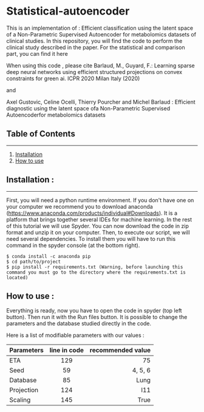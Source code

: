# Statistical-autoencoder

This is an implementation of : Efficient classification using the latent space of a Non-Parametric Supervised Autoencoder for metabolomics datasets of clinical studies. In this repository, you will find the code to perform the clinical study described in the paper. For the statistical and comparison part, you can find it here
  
When using this code , please cite Barlaud, M., Guyard, F.: Learning sparse deep neural networks 
using efficient structured projections on convex constraints for green ai. ICPR 2020 Milan Italy (2020)

and 

Axel Gustovic, Celine Ocelli, Thierry Pourcher and Michel Barlaud : Efficient diagnostic using the 
latent space ofa Non-Parametric Supervised Autoencoderfor metabolomics datasets


## Table of Contents
***
1. [Installation](#installation)
2. [How to use](#use)
  
    
## Installation : 
***

First, you will need a python runtime environment. If you don't have one on your computer we recommend you to download anaconda (https://www.anaconda.com/products/individual#Downloads). It is a platform that brings together several IDEs for machine learning. In the rest of this tutorial we will use Spyder. 
You can now download the code in zip format and unzip it on your computer.
Then, to execute our script, we will need several dependencies. To install them you will have to run this command in the spyder console (at the bottom right).
```
$ conda install -c anaconda pip
$ cd path/to/project
$ pip install -r requirements.txt (Warning, before launching this command you must go to the directory where the requirements.txt is located)
```
## How to use : 

Everything is ready, now you have to open the code in spyder (top left button). 
Then run it with the Run files button. It is possible to change the parameters and the database studied directly in the code. 

Here is a list of modifiable parameters with our values : 

| Parameters | line in code | recommended value |
|:--------------|:-------------:|--------------:|
| ETA | 129 | 75|
| Seed | 59 | 4, 5, 6 |
| Database | 85 | Lung |
| Projection | 124 | l11 |
| Scaling | 145 | True |
